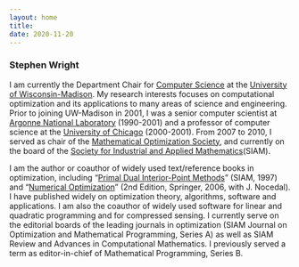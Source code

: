 ```yaml
---
layout: home
title:
date: 2020-11-20
---
```

### Stephen Wright
I am currently the Department Chair for [Computer Science](https://www.cs.wisc.edu/) at the [University of Wisconsin-Madison](https://www.wisc.edu/). My research interests focuses on computational optimization and its applications to many areas of science and engineering. Prior to joining UW-Madison in 2001, I was a senior computer scientist at [Argonne National Laboratory](https://www.anl.gov/) (1990-2001) and a professor of computer science at the [University of Chicago](https://www.uchicago.edu/en) (2000-2001). From 2007 to 2010, I served as chair of the [Mathematical Optimization Society](https://www.mathopt.org/), and currently on the board of the [Society for Industrial and Applied Mathematics](https://www.siam.org/)(SIAM).

I am the author or coauthor of widely used text/reference books in optimization, including “[Primal Dual Interior-Point Methods](https://epubs.siam.org/doi/book/10.1137/1.9781611971453)” (SIAM, 1997) and “[Numerical Optimization](https://link.springer.com/book/10.1007/978-0-387-40065-5)” (2nd Edition, Springer, 2006, with J. Nocedal). I have published widely on optimization theory, algorithms, software and applications. I am also the coauthor of widely used software for linear and quadratic programming and for compressed sensing. I currently serve on the editorial boards of the leading journals in optimization (SIAM Journal on Optimization and Mathematical Programming, Series A) as well as SIAM Review and Advances in Computational Mathematics. I previously served a term as editor-in-chief of Mathematical Programming, Series B.
